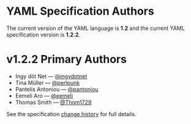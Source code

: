 # YAML Specification Authors

The current version of the YAML language is **1.2** and the current YAML
specification version is **1.2.2**.

# v1.2.2 Primary Authors

* Ingy döt Net —
  [@ingydotnet](https://github.com/ingydotnet)
* Tina Müller —
  [@perlpunk](https://github.com/perlpunk)
* Pantelis Antoniou —
  [@pantoniou](https://github.com/pantoniou)
* Eemeli Aro —
  [@eemeli](https://github.com/eemeli)
* Thomas Smith —
  [@Thom1729](https://github.com/thom1729)

See the specification [change history](
https://github.com/yaml/yaml-spec/releases/tag/v1.2.2) for full details.
